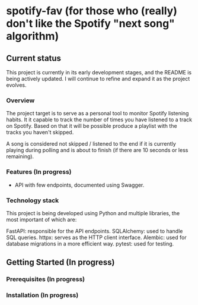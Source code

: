 # spotify-fav (for those who (really) don't like the Spotify "next song" algorithm)

## Current status

This project is currently in its early development stages, and the README is being actively updated. I will continue to refine and expand it as the project evolves.

### Overview

The project target is to serve as a personal tool to monitor Spotify listening habits.
It it capable to track the number of times you have listened to a track on Spotify.
Based on that it will be possible produce a playlist with the tracks you haven't skipped.

A song is considered not skipped / listened to the end if it is currently playing during polling and is about to finish (if there are 10 seconds or less remaining).

### Features (In progress)

- API with few endpoints, documented using Swagger.

### Technology stack

This project is being developed using Python and multiple libraries, the most important of which are:

FastAPI: responsible for the API endpoints.
SQLAlchemy: used to handle SQL queries.
httpx: serves as the HTTP client interface.
Alembic: used for database migrations in a more efficient way.
pytest: used for testing.

## Getting Started (In progress)

### Prerequisites (In progress)

### Installation (In progress)
